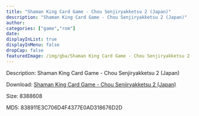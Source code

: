 ```yaml
---
title: "Shaman King Card Game - Chou Senjiryakketsu 2 (Japan)"
description: "Shaman King Card Game - Chou Senjiryakketsu 2 (Japan)"
author: 
categories: ["game","rom"]
date: 
displayInList: true
displayInMenu: false
dropCap: false
featuredImage: /img/gba/Shaman King Card Game - Chou Senjiryakketsu 2 [Japan].jpg
---
```


Description: Shaman King Card Game - Chou Senjiryakketsu 2 (Japan)

Download: <a style="text-decoration:underline;" href="https://mega.nz/#!ffIwUIwI!_aCqxYNm1PUEBdgUhSTtLVA-GM63m9ezr644OOJL0tw" target = "_blank" rel = "nofollow" > Shaman King Card Game - Chou Senjiryakketsu 2 (Japan)</a>

Size: 8388608

MD5: 838911E3C706D4F4377E0AD318676D2D

